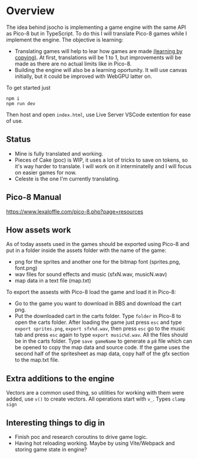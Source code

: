 # Overview

The idea behind jsocho is implementing a game engine with the same API as Pico-8 but in TypeScript.
To do this I will translate Pico-8 games while I implement the engine.
The objective is learning:
- Translating games will help to lear how games are made [(learning by copying)](https://www.artofmanliness.com/career-wealth/career/want-to-become-a-better-writer-copy-the-work-of-others/). At first, translations will be 1 to 1, but improvements will be made as there are no actual limits like in Pico-8.
- Building the engine will also be a learning oportunity. It will use canvas initially, but it could be improved with WebGPU latter on.

To get started just

```
npm i
npm run dev
```
Then host and open `index.html`, use Live Server VSCode extention for ease of use.

## Status
- Mine is fully translated and working.
- Pieces of Cake (poc) is WIP, it uses a lot of tricks to save on tokens, so it's way harder to translate. I will work on it interminatelly and I will focus on easier games for now.
- Celeste is the one I'm currently translating.
  
## Pico-8 Manual
https://www.lexaloffle.com/pico-8.php?page=resources

## How assets work
As of today assets used in the games should be exported using Pico-8 and put in a folder inside the assets folder with the name of the game:
- png for the sprites and another one for the bitmap font (sprites.png, font.png) 
- wav files for sound effects and music (sfxN.wav, musicN.wav)
- map data in a text file (map.txt)

To export the assests with Pico-8 load the game and load it in Pico-8:
- Go to the game you want to download in BBS and download the cart png.
- Put the downloaded cart in the carts folder. Type `folder` in Pico-8 to open the carts folder.
After loading the game just press `esc` and type `export sprites.png`, `export sfx%d.wav`, then press `esc` go to the music tab and press `esc` again to type `export music%d.wav`.
All the files should be in the carts folder.
Type `save gameName` to generate a `p8` file which can be opened to copy the map data and source code. If the game uses the second half of the spritesheet as map data, copy half of the gfx section to the map.txt file.

## Extra additions to the engine
Vectors are a common used thing, so utilities for working with them were added, use `v()` to create vectors. All operations start with `v_`.
Types
`clamp`
`sign`

## Interesting things to dig in
- Finish poc and research coroutins to drive game logic.
- Having hot reloading working. Maybe by using Vite/Webpack and storing game state in engine?
